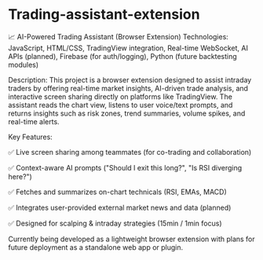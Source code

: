 # Trading-assistant-extension

📈 AI-Powered Trading Assistant (Browser Extension)
Technologies: JavaScript, HTML/CSS, TradingView integration, Real-time WebSocket, AI APIs (planned), Firebase (for auth/logging), Python (future backtesting modules)

Description:
This project is a browser extension designed to assist intraday traders by offering real-time market insights, AI-driven trade analysis, and interactive screen sharing directly on platforms like TradingView. The assistant reads the chart view, listens to user voice/text prompts, and returns insights such as risk zones, trend summaries, volume spikes, and real-time alerts.

Key Features:

✅ Live screen sharing among teammates (for co-trading and collaboration)

✅ Context-aware AI prompts ("Should I exit this long?", "Is RSI diverging here?")

✅ Fetches and summarizes on-chart technicals (RSI, EMAs, MACD)

✅ Integrates user-provided external market news and data (planned)

✅ Designed for scalping & intraday strategies (15min / 1min focus)

Currently being developed as a lightweight browser extension with plans for future deployment as a standalone web app or plugin.